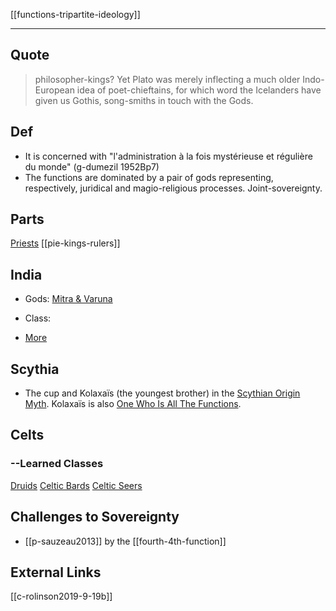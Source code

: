 [[functions-tripartite-ideology]]

---

## Quote
> philosopher-kings? Yet Plato was merely inflecting a much older Indo-European idea of poet-chieftains, for which word the Icelanders have given us Gothis, song-smiths in touch with the Gods.

## Def

- It is concerned with "l'administration à la fois mystérieuse et régulière du monde" (g-dumezil 1952Bp7)
- The functions are dominated by a pair of gods representing, respectively, juridical and magio-religious processes. Joint-sovereignty.

## Parts
[Priests](priests)
[[pie-kings-rulers]]
## India

- Gods: [Mitra & Varuna](mitra-and-varuna.md)

- Class:

- [More](functions-india.md)

## Scythia

- The cup and Kolaxaïs (the youngest brother) in the [Scythian Origin Myth](scythian-origin-myth.md). Kolaxaïs is also [One Who Is All The Functions](one-who-is-all-the-functions.md). 

## Celts
### --Learned Classes 
[Druids](druids.md)
[Celtic Bards](bards-celtic.md)
[Celtic Seers](seers-celtic.md)


## Challenges to Sovereignty
- [[p-sauzeau2013]] by the [[fourth-4th-function]]


## External Links
[[c-rolinson2019-9-19b]]